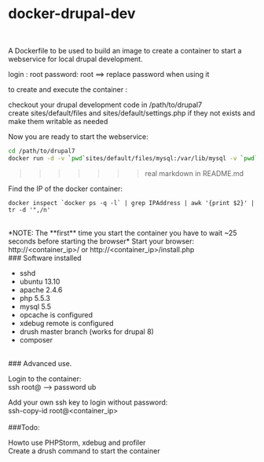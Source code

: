 # docker-drupal-dev
<br />

A Dockerfile to be used to build an image to create a container to start a webservice for local drupal development.

login : root password: root ==> replace password when using it  

to create and execute the container :

checkout your drupal development code in /path/to/drupal7  
create sites/default/files and sites/default/settings.php if they not exists and make them writable as needed 

  

Now you are ready to start the webservice:  
```bash
cd /path/to/drupal7
docker run -d -v `pwd`sites/default/files/mysql:/var/lib/mysql -v `pwd`:/var/www fjmk/docker-drupal-dev
```
>>>>>>> real markdown in README.md

Find the IP of the docker container:  
```
docker inspect `docker ps -q -l` | grep IPAddress | awk '{print $2}' | tr -d '",/n'
```
<br />
*NOTE: The **first** time you start the container you have to wait ~25 seconds before starting the browser*  
Start your browser: http://&lt;container_ip&gt;/ or http://&lt;container_ip&gt;/install.php

<br />
### Software installed

* sshd
* ubuntu 13.10
* apache 2.4.6
* php 5.5.3
* mysql 5.5
* opcache is configured
* xdebug remote is configured
* drush master branch (works for drupal 8)
* composer

<br />
### Advanced use.

Login to the container:  
ssh root@<container ip>  --> password ub

Add your own ssh key to login without password:  
ssh-copy-id root@&lt;container_ip&gt;  
<br />
###Todo:  

Howto use PHPStorm, xdebug and profiler  
Create a drush command to start the container
